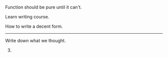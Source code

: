 Function should be pure until it can't.

Learn writing course.

How to write a decent form.

---



Write down what we thought.













3. 























